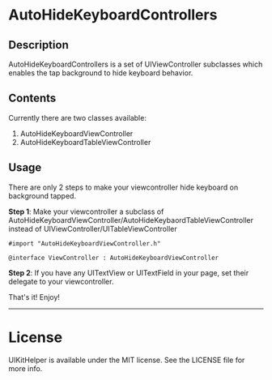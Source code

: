 # AutoHideKeyboardControllers

## Description
AutoHideKeyboardControllers is a set of UIViewController subclasses which enables the tap background to hide keyboard behavior.

## Contents
Currently there are two classes available:

1. AutoHideKeyboardViewController
2. AutoHideKeyboardTableViewController

## Usage
There are only 2 steps to make your viewcontroller hide keyboard on background tapped.

**Step 1**: Make your viewcontroller a subclass of AutoHideKeyboardViewController/AutoHideKeybaordTableViewController instead of UIViewController/UITableViewController

	#import "AutoHideKeyboardViewController.h"
	
	@interface ViewController : AutoHideKeyboardViewController
	
**Step 2**: If you have any UITextView or UITextField in your page, set their delegate to your viewcontroller.

That's it! Enjoy!

---


# License

UIKitHelper is available under the MIT license. See the LICENSE file for more info.